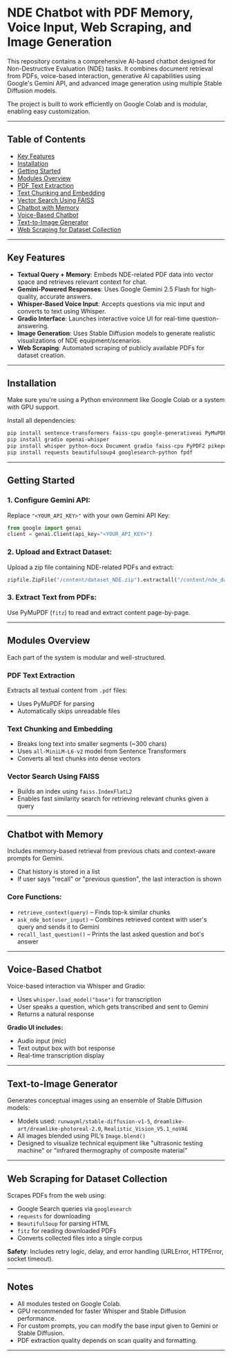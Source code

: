 # NDE Chatbot with PDF Memory, Voice Input, Web Scraping, and Image Generation

This repository contains a comprehensive AI-based chatbot designed for Non-Destructive Evaluation (NDE) tasks. It combines document retrieval from PDFs, voice-based interaction, generative AI capabilities using Google's Gemini API, and advanced image generation using multiple Stable Diffusion models.

The project is built to work efficiently on Google Colab and is modular, enabling easy customization.

---

## Table of Contents

- [Key Features](#key-features)
- [Installation](#installation)
- [Getting Started](#getting-started)
- [Modules Overview](#modules-overview)
- [PDF Text Extraction](#pdf-text-extraction)
- [Text Chunking and Embedding](#text-chunking-and-embedding)
- [Vector Search Using FAISS](#vector-search-using-faiss)
- [Chatbot with Memory](#chatbot-with-memory)
- [Voice-Based Chatbot](#voice-based-chatbot)
- [Text-to-Image Generator](#text-to-image-generator)
- [Web Scraping for Dataset Collection](#web-scraping-for-dataset-collection)

---

## Key Features

- **Textual Query + Memory**: Embeds NDE-related PDF data into vector space and retrieves relevant context for chat.
- **Gemini-Powered Responses**: Uses Google Gemini 2.5 Flash for high-quality, accurate answers.
- **Whisper-Based Voice Input**: Accepts questions via mic input and converts to text using Whisper.
- **Gradio Interface**: Launches interactive voice UI for real-time question-answering.
- **Image Generation**: Uses Stable Diffusion models to generate realistic visualizations of NDE equipment/scenarios.
- **Web Scraping**: Automated scraping of publicly available PDFs for dataset creation.

---

## Installation

Make sure you're using a Python environment like Google Colab or a system with GPU support.

Install all dependencies:

```bash
pip install sentence-transformers faiss-cpu google-generativeai PyMuPDF
pip install gradio openai-whisper
pip install whisper python-docx Document gradio faiss-cpu PyPDF2 pikepdf
pip install requests beautifulsoup4 googlesearch-python fpdf
```

---

## Getting Started

### 1. Configure Gemini API:

Replace `"<YOUR_API_KEY>"` with your own Gemini API Key:

```python
from google import genai
client = genai.Client(api_key="<YOUR_API_KEY>")
```

### 2. Upload and Extract Dataset:

Upload a zip file containing NDE-related PDFs and extract:

```python
zipfile.ZipFile("/content/dataset_NDE.zip").extractall("/content/nde_data")
```

### 3. Extract Text from PDFs:

Use PyMuPDF (`fitz`) to read and extract content page-by-page.

---

## Modules Overview

Each part of the system is modular and well-structured.

### PDF Text Extraction

Extracts all textual content from `.pdf` files:

- Uses PyMuPDF for parsing
- Automatically skips unreadable files

### Text Chunking and Embedding

- Breaks long text into smaller segments (\~300 chars)
- Uses `all-MiniLM-L6-v2` model from Sentence Transformers
- Converts all text chunks into dense vectors

### Vector Search Using FAISS

- Builds an index using `faiss.IndexFlatL2`
- Enables fast similarity search for retrieving relevant chunks given a query

---

## Chatbot with Memory

Includes memory-based retrieval from previous chats and context-aware prompts for Gemini.

- Chat history is stored in a list
- If user says "recall" or "previous question", the last interaction is shown

### Core Functions:

- `retrieve_context(query)` – Finds top-k similar chunks
- `ask_nde_bot(user_input)` – Combines retrieved context with user's query and sends it to Gemini
- `recall_last_question()` – Prints the last asked question and bot's answer

---

## Voice-Based Chatbot

Voice-based interaction via Whisper and Gradio:

- Uses `whisper.load_model("base")` for transcription
- User speaks a question, which gets transcribed and sent to Gemini
- Returns a natural response

**Gradio UI includes:**

- Audio input (mic)
- Text output box with bot response
- Real-time transcription display

---

## Text-to-Image Generator

Generates conceptual images using an ensemble of Stable Diffusion models:

- Models used: `runwayml/stable-diffusion-v1-5`, `dreamlike-art/dreamlike-photoreal-2.0`, `Realistic_Vision_V5.1_noVAE`
- All images blended using PIL’s `Image.blend()`
- Designed to visualize technical equipment like "ultrasonic testing machine" or "infrared thermography of composite material"

---

## Web Scraping for Dataset Collection

Scrapes PDFs from the web using:

- Google Search queries via `googlesearch`
- `requests` for downloading
- `BeautifulSoup` for parsing HTML
- `fitz` for reading downloaded PDFs
- Converts collected files into a single corpus

**Safety**: Includes retry logic, delay, and error handling (URLError, HTTPError, socket timeout).

---

## Notes

- All modules tested on Google Colab.
- GPU recommended for faster Whisper and Stable Diffusion performance.
- For custom prompts, you can modify the base input given to Gemini or Stable Diffusion.
- PDF extraction quality depends on scan quality and formatting.

---
